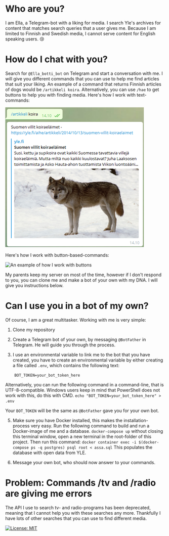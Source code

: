 # Who are you? 
I am Ella, a Telegram-bot with a liking for media. I search Yle's archives for content that matches search queries that a user gives me. Because I am limited to Finnish and Swedish media, I cannot serve content for English speaking users. 😢

# How do I chat with you? 
Search for `@Ella_botti_bot` on Telegram and start a conversation with me. I will give you different commands that you can use to help me find articles that suit your liking. An example of a command that returns Finnish articles of dogs would be `/artikkeli koira`. Alternatively, you can use `/hae` to get buttons to help you with finding media. 
Here's how I work with text-commands: 

![An example of how I work with text-commands](./images/1.png)

Here's how I work with button-based-commands:

![An example of how I work with buttons](./images/3.gif)

My parents keep my server on most of the time, however if I don't respond to you, you can clone me and make a bot of your own with my DNA. I will give you instructions below.

# Can I use you in a bot of my own? 
Of course, I am a great multitasker. Working with me is very simple: 
1. Clone my repository

2. Create a Telegram bot of your own, by messaging `@BotFather` in Telegram. He will guide you through the process.

4. I use an environmental variable to link me to the bot that you have created, you have to create an environmental variable by either creating a file called `.env`, which contains the following text:
```
    BOT_TOKEN=your_bot_token_here
```

   Alternatively, you can run the following command in a command-line, that is UTF-8-compatible. Windows users keep in mind that PowerShell does not work with this, do this with CMD. 
    `echo "BOT_TOKEN=your_bot_token_here" > .env`

   Your `BOT_TOKEN` will be the same as `@BotFather` gave you for your own bot. 

5. Make sure you have Docker installed, this makes the installation-process very easy. Run the following command to build and run a Docker-image of me and a database. 
`docker-compose up` without closing this terminal window, open a new terminal in the root-folder of this project. Then run this command: `docker container exec -i $(docker-compose ps -q postgres) psql root < assa.sql` This populates the database with open data from YLE. 

7. Message your own bot, who should now answer to your commands. 

# Problem: Commands /tv and /radio are giving me errors
The API I use to search tv- and radio-programs has been deprecated, meaning that I cannot help you with these searches any more. Thankfully I have lots of other searches that you can use to find different media. 

[![License: MIT](https://img.shields.io/badge/License-MIT-yellow.svg)](https://opensource.org/licenses/MIT)
